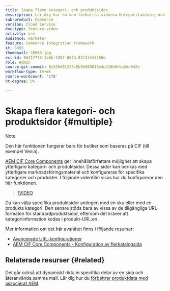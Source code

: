 ```yaml
---
title: Skapa flera kategori- och produktsidor
description: Lär dig hur du kan förbättra sidorna Kategorilandning och Produktinformation med riktat marknadsföringsinnehåll.
sub-product: Commerce
version: Cloud Service
doc-type: feature-video
activity: use
audience: marketer
feature: Commerce Integration Framework
kt: 3455
thumbnail: 28969.jpg
exl-id: 06417775-1a0b-4487-86f3-83f2fe12458e
role: Admin
source-git-commit: 0e328d013f3c5b9b965010e4e410b6fda2de042e
workflow-type: tm+mt
source-wordcount: '178'
ht-degree: 0%

---
```


# Skapa flera kategori- och produktsidor {#multiple}

>[!NOTE]
>
> Den här funktionen fungerar bara för butiker som baseras på CIF (till exempel Venia).

[AEM CIF Core Components](https://github.com/adobe/aem-core-cif-components) ger innehållsförfattare möjlighet att skapa ytterligare kategori- och produktsidor. Dessa sidor kan berikas med ytterligare marknadsföringsmaterial och konfigureras för specifika kategorier och produkter. I följande videofilm visas hur du konfigurerar den här funktionen.

>[!VIDEO](https://video.tv.adobe.com/v/28969/?quality=12)

Du kan välja specifika produktsidor antingen med en sku eller med en produkts kategori. Den senare stöds bara av vissa av de tillgängliga URL-formaten för standardproduktsidor, eftersom det kräver att kategoriinformation kodas i produkt-URL:en.

Mer information om det här avsnittet finns i följande resurser:

- [Avancerade URL-konfigurationer](../configuring/advanced-url-configuration.md)
- [AEM CIF Core Components - Konfiguration av flerkatalogsida](https://github.com/adobe/aem-core-cif-components/wiki/configuration#multi-catalog-page-template-configuration)

## Relaterade resurser {#related}

Det går också att dynamiskt rikta in specifika delar av en sida och återanvända samma mall. Lär dig hur du [förbättrar produktdata med associerat AEM](./enrich-product-associated-content.md).
